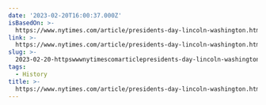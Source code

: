 ```yaml
---
date: '2023-02-20T16:00:37.000Z'
isBasedOn: >-
  https://www.nytimes.com/article/presidents-day-lincoln-washington.html?smid=nytcore-ios-share&referringSource=articleShare
link: >-
  https://www.nytimes.com/article/presidents-day-lincoln-washington.html?smid=nytcore-ios-share&referringSource=articleShare
slug: >-
  2023-02-20-httpswwwnytimescomarticlepresidents-day-lincoln-washingtonhtmlsmidnytcore-ios-shareandreferringsourcearticleshare
tags:
  - History
title: >-
  https://www.nytimes.com/article/presidents-day-lincoln-washington.html?smid=nytcore-ios-share&referringSource=articleShare
---
```


